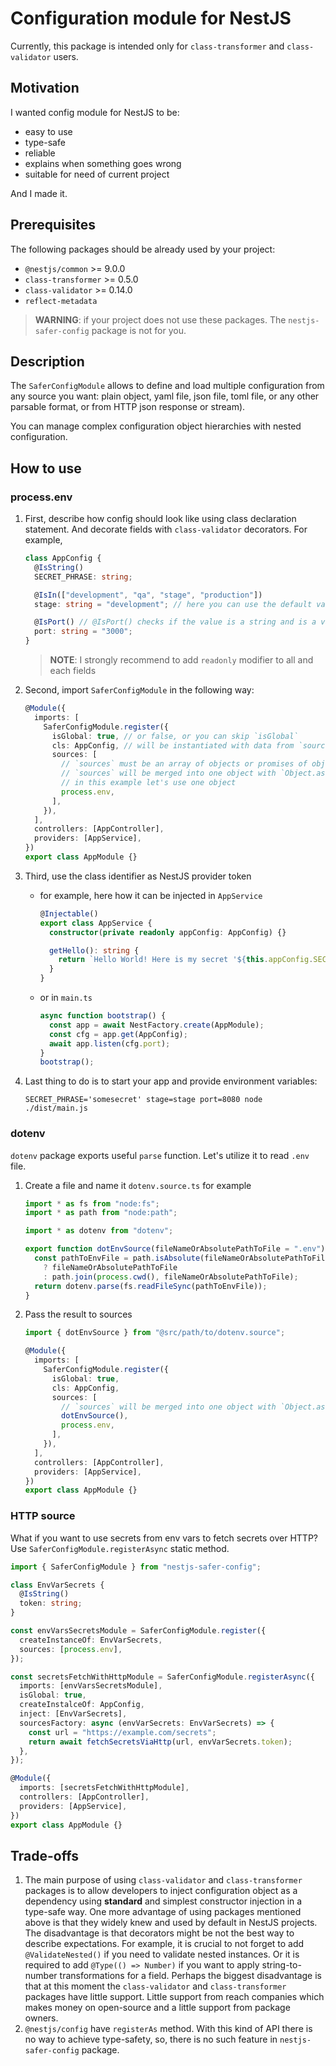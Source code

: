 # Configuration module for NestJS

Currently, this package is intended only for `class-transformer` and `class-validator` users.

## Motivation

I wanted config module for NestJS to be:

- easy to use
- type-safe
- reliable
- explains when something goes wrong
- suitable for need of current project

And I made it.

## Prerequisites

The following packages should be already used by your project:

- `@nestjs/common` >= 9.0.0
- `class-transformer` >= 0.5.0
- `class-validator` >= 0.14.0
- `reflect-metadata`

> **WARNING**: if your project does not use these packages. The `nestjs-safer-config` package is not for you.

## Description

The `SaferConfigModule` allows to define and load multiple configuration from any source you want: plain object, yaml file, json file, toml file, or any other parsable format, or from HTTP json response or stream).

You can manage complex configuration object hierarchies with nested configuration.

## How to use

### process.env

1. First, describe how config should look like using class declaration statement. And decorate fields with `class-validator` decorators. For example,

   ```typescript
   class AppConfig {
     @IsString()
     SECRET_PHRASE: string;

     @IsIn(["development", "qa", "stage", "production"])
     stage: string = "development"; // here you can use the default values, they are the lowest priority

     @IsPort() // @IsPort() checks if the value is a string and is a valid port number.
     port: string = "3000";
   }
   ```

   > **NOTE**: I strongly recommend to add `readonly` modifier to all and each fields

2. Second, import `SaferConfigModule` in the following way:

   ```typescript
   @Module({
     imports: [
       SaferConfigModule.register({
         isGlobal: true, // or false, or you can skip `isGlobal`
         cls: AppConfig, // will be instantiated with data from `sources`. Should not have a `constructor` defined, or `constructor` shouldn't expect any arguments
         sources: [
           // `sources` must be an array of objects or promises of objects
           // `sources` will be merged into one object with `Object.assign()`. That object will be used to populate `AppConfig` properties
           // in this example let's use one object
           process.env,
         ],
       }),
     ],
     controllers: [AppController],
     providers: [AppService],
   })
   export class AppModule {}
   ```

3. Third, use the class identifier as NestJS provider token

   - for example, here how it can be injected in `AppService`

     ```typescript
     @Injectable()
     export class AppService {
       constructor(private readonly appConfig: AppConfig) {}

       getHello(): string {
         return `Hello World! Here is my secret '${this.appConfig.SECRET_PHRASE}'`;
       }
     }
     ```

   - or in `main.ts`

     ```typescript
     async function bootstrap() {
       const app = await NestFactory.create(AppModule);
       const cfg = app.get(AppConfig);
       await app.listen(cfg.port);
     }
     bootstrap();
     ```

4. Last thing to do is to start your app and provide environment variables:
   ```shell
   SECRET_PHRASE='somesecret' stage=stage port=8080 node ./dist/main.js
   ```

### dotenv

`dotenv` package exports useful `parse` function. Let's utilize it to read `.env` file.

1. Create a file and name it `dotenv.source.ts` for example

   ```typescript
   import * as fs from "node:fs";
   import * as path from "node:path";

   import * as dotenv from "dotenv";

   export function dotEnvSource(fileNameOrAbsolutePathToFile = ".env") {
     const pathToEnvFile = path.isAbsolute(fileNameOrAbsolutePathToFile)
       ? fileNameOrAbsolutePathToFile
       : path.join(process.cwd(), fileNameOrAbsolutePathToFile);
     return dotenv.parse(fs.readFileSync(pathToEnvFile));
   }
   ```

2. Pass the result to sources

   ```typescript
   import { dotEnvSource } from "@src/path/to/dotenv.source";

   @Module({
     imports: [
       SaferConfigModule.register({
         isGlobal: true,
         cls: AppConfig,
         sources: [
           // `sources` will be merged into one object with `Object.assign()`. That object will be used to populate `AppConfig` properties
           dotEnvSource(),
           process.env,
         ],
       }),
     ],
     controllers: [AppController],
     providers: [AppService],
   })
   export class AppModule {}
   ```

### HTTP source

What if you want to use secrets from env vars to fetch secrets over HTTP? Use `SaferConfigModule.registerAsync` static method.

```typescript
import { SaferConfigModule } from "nestjs-safer-config";

class EnvVarSecrets {
  @IsString()
  token: string;
}

const envVarsSecretsModule = SaferConfigModule.register({
  createInstanceOf: EnvVarSecrets,
  sources: [process.env],
});

const secretsFetchWithHttpModule = SaferConfigModule.registerAsync({
  imports: [envVarsSecretsModule],
  isGlobal: true,
  createInstalceOf: AppConfig,
  inject: [EnvVarSecrets],
  sourcesFactory: async (envVarSecrets: EnvVarSecrets) => {
    const url = "https://example.com/secrets";
    return await fetchSecretsViaHttp(url, envVarSecrets.token);
  },
});

@Module({
  imports: [secretsFetchWithHttpModule],
  controllers: [AppController],
  providers: [AppService],
})
export class AppModule {}
```

## Trade-offs

1. The main purpose of using `class-validator` and `class-transformer` packages is to allow developers to inject configuration object as a dependency using **standard** and simplest constructor injection in a type-safe way. One more advantage of using packages mentioned above is that they widely knew and used by default in NestJS projects. The disadvantage is that decorators might be not the best way to describe expectations. For example, it is crucial to not forget to add `@ValidateNested()` if you need to validate nested instances. Or it is required to add `@Type(() => Number)` if you want to apply string-to-number transformations for a field. Perhaps the biggest disadvantage is that at this moment the `class-validator` and `class-transformer` packages have little support. Little support from reach companies which makes money on open-source and a little support from package owners.
2. `@nestjs/config` have `registerAs` method. With this kind of API there is no way to achieve type-safety, so, there is no such feature in `nestjs-safer-config` package.
